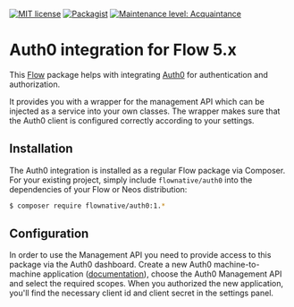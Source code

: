 [![MIT license](http://img.shields.io/badge/license-MIT-brightgreen.svg)](http://opensource.org/licenses/MIT)
[![Packagist](https://img.shields.io/packagist/v/flownative/flow-auth0.svg)](https://packagist.org/packages/flownative/flow-auth0)
[![Maintenance level: Acquaintance](https://img.shields.io/badge/maintenance-%E2%99%A1-ff69b4.svg)](https://www.flownative.com/en/products/open-source.html) 

# Auth0 integration for Flow 5.x

This [Flow](https://flow.neos.io) package helps with integrating [Auth0](https://auth0.com) for authentication and authorization. 

It provides you with a wrapper for the management API which can be injected as a service into your own classes. The
wrapper makes sure that the Auth0 client is configured correctly according to your settings.


## Installation

The Auth0 integration is installed as a regular Flow package via Composer. For your existing project, simply include 
`flownative/auth0` into the dependencies of your Flow or Neos distribution:

```bash
$ composer require flownative/auth0:1.*
```

## Configuration

In order to use the Management API you need to provide access to this package via the Auth0 dashboard.
Create a new Auth0 machine-to-machine application ([documentation](https://auth0.com/docs/api/management/v2/create-m2m-app)),
choose the Auth0 Management API and select the required scopes. When you authorized the new application,
you'll find the necessary client id and client secret in the settings panel.

 

